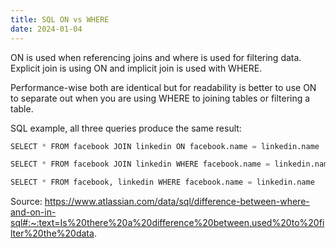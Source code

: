 ```yaml
---
title: SQL ON vs WHERE
date: 2024-01-04
---
```

ON is used when referencing joins and where is used for filtering data. Explicit join is using ON and implicit join is used with WHERE. 

Performance-wise both are identical but for readability is better to use ON to separate out when you are using WHERE to joining tables or filtering a table.

SQL example, all three queries produce the same result:
```sql
SELECT * FROM facebook JOIN linkedin ON facebook.name = linkedin.name 

SELECT * FROM facebook JOIN linkedin WHERE facebook.name = linkedin.name 

SELECT * FROM facebook, linkedin WHERE facebook.name = linkedin.name
```

Source:
https://www.atlassian.com/data/sql/difference-between-where-and-on-in-sql#:~:text=Is%20there%20a%20difference%20between,used%20to%20filter%20the%20data.